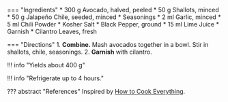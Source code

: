 === "Ingredients"
    * 300 g Avocado, halved, peeled
    * 50 g Shallots, minced
    * 50 g Jalapeño Chile, seeded, minced
    * Seasonings
        * 2 ml Garlic, minced
        * 5 ml Chili Powder
        * Kosher Salt
        * Black Pepper, ground
        * 15 ml Lime Juice
    * Garnish
        * Cilantro Leaves, fresh

=== "Directions"
    1. **Combine.** Mash avocados together in a bowl. Stir in shallots, chile, seasonings.
    2. **Garnish** with cilantro.

!!! info "Yields about 400 g"

!!! info "Refrigerate up to 4 hours."

??? abstract "References"
    Inspired by [How to Cook Everything](https://smile.amazon.com/How-Cook-Everything-Recipes-Anniversary/dp/0764578650).
